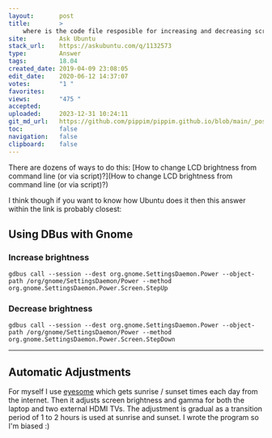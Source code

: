 ```yaml
---
layout:       post
title:        >
    where is the code file resposible for increasing and decreasing screen brightness
site:         Ask Ubuntu
stack_url:    https://askubuntu.com/q/1132573
type:         Answer
tags:         18.04
created_date: 2019-04-09 23:08:05
edit_date:    2020-06-12 14:37:07
votes:        "1 "
favorites:    
views:        "475 "
accepted:     
uploaded:     2023-12-31 10:24:11
git_md_url:   https://github.com/pippim/pippim.github.io/blob/main/_posts/2019/2019-04-09-where-is-the-code-file-resposible-for-increasing-and-decreasing-screen-brightness.md
toc:          false
navigation:   false
clipboard:    false
---
```


There are dozens of ways to do this: [How to change LCD brightness from command line (or via script)?](How to change LCD brightness from command line (or via script)?)

I think though if you want to know how Ubuntu does it then this answer within the link is probably closest:

## Using DBus with Gnome

### Increase brightness

``` 
gdbus call --session --dest org.gnome.SettingsDaemon.Power --object-path /org/gnome/SettingsDaemon/Power --method org.gnome.SettingsDaemon.Power.Screen.StepUp
```

### Decrease brightness

``` 
gdbus call --session --dest org.gnome.SettingsDaemon.Power --object-path /org/gnome/SettingsDaemon/Power --method org.gnome.SettingsDaemon.Power.Screen.StepDown
```


----------

## Automatic Adjustments

For myself I use [eyesome][1] which gets sunrise / sunset times each day from the internet. Then it adjusts screen brightness and gamma for both the laptop and two external HDMI TVs. The adjustment is gradual as a transition period of 1 to 2 hours is used at sunrise and sunset. I wrote the program so I'm biased :)


  [1]: https://github.com/WinEunuuchs2Unix/eyesome
